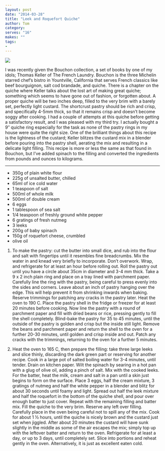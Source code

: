 ```yaml
---
layout: post
date: "2014-03-28"
title: "Leek and Roquefort Quiche"
author: Tom
category:
serves: "16"
makes: ""
tags:
-
---
```

<img src="https://s3.eu-west-2.amazonaws.com/grubdaily/leek_and_roquefort_quiche.jpg" />

I was recently given the Bouchon collection, a set of books by one of my idols; Thomas Keller of The French Laundry. Bouchon is the three Michelin starred chef’s bistro in Yountville, California that serves French classics like beef bourguignon, salt cod brandade, and quiche. There is a chapter on the quiche where Keller talks about the lost art of making great quiche; something which seems to have gone out of fashion, or forgotten about. A proper quiche will be two inches deep, filled to the very brim with a barely set, perfectly light custard. The shortcrust pastry should be rich and crisp, and specifically 4-5mm thick, so that it remains crisp and doesn’t become soggy after cooking. I had a couple of attempts at this quiche before getting a satisfactory result, and I was pleased with my third try. I actually bought a 9″ quiche ring especially for the task as none of the pastry rings in my house were quite the right size. One of the brilliant things about this recipe is the lightness of the custard; Keller blitzes the custard mix in a blender before pouring into the pastry shell, aerating the mix and resulting in a delicate light filling. This recipe is more or less the same as that found in Bouchon, but I’ve added spinach to the filling and converted the ingredients from pounds and ounces to kilograms.

---
* 350g of plain white flour
* 225g of unsalted butter, chilled
* 65ml of ice cold water
* 1 teaspoon of salt
* 500ml of whole milk
* 500ml of double cream
* 6 eggs
* 1 tablespoon of sea salt
* 1/4 teaspoon of freshly ground white pepper
* 6 gratings of fresh nutmeg
* 3 leeks
* 200g of baby spinach
* 150g of roquefort cheese, crumbled
* olive oil

1. To make the pastry: cut the butter into small dice, and rub into the flour and salt with fingertips until it resembles fine breadcrumbs. Mix the water in and knead very briefly to incorporate. Don’t overwork. Wrap, and refrigerate for at least an hour before rolling out. Roll the pastry out until you have a circle about 35cm in diameter and 3-4 mm thick. Take a 9 x 2 inch plain ring and place on a tray lined with parchment paper. Carefully line the ring with the pastry, being careful to press evenly into the sides and corners. Leave about an inch of pastry hanging over the edge. This will help prevent it from shrinking inwards when baking. Reserve trimmings for patching any cracks in the pastry later. Heat the oven to 190 C. Place the pastry shell in the fridge or freezer for at least 20 minutes before cooking. Now line the pastry with a round of parchment paper and fill with dried beans or rice, pressing gently to fill the shell completely. Blind-bake the pastry for 35 to 45 minutes, until the outside of the pastry is golden and crisp but the inside still light. Remove the beans and parchment paper and return the shell to the oven for a further 20-30 minutes, until golden and crisp inside and out. Patch any cracks with the trimmings, returning to the oven for a further 5 minutes.

2. Heat the oven to 165 C, then prepare the filling: take three large leeks and slice thinly, discarding the dark green part or reserving for another recipe. Cook in a large pot of salted boiling water for 3-4 minutes, until tender. Drain on kitchen paper. Wilt the spinach by searing in a hot pan with a glug of olive oil, adding a pinch of salt. Mix with the cooked leeks. For the batter, heat the milk, cream and salt in a pan until a skin just begins to form on the surface. Place 3 eggs, half the cream mixture, 3 gratings of nutmeg and half the white pepper in a blender and blitz for about 30 seconds until foamy and light. Spread out half the leek mixture and half the roquefort in the bottom of the quiche shell, and pour over enough batter to just cover. Repeat with the remaining filling and batter mix. Fill the quiche to the very brim. Reserve any left over filling. Carefully place in the oven being careful not to spill any of the mix. Cook for about 1 ½ hours, until the quiche is nicely brown and the custard just set when jiggled. After about 20 minutes the custard will have sunk slightly in the middle as some of the air escapes the mix; simply top up with the leftover batter and return to the oven. Refrigerate for at least a day, or up to 3 days, until completely set. Slice into portions and reheat gently in the oven. Alternatively, it is just as excellent eaten cold.

